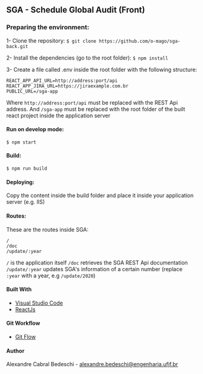 ## SGA - Schedule Global Audit (Front)

### Preparing the environment:

1- Clone the repository: `$ git clone https://github.com/o-mago/sga-back.git`

2- Install the dependencies (go to the root folder): `$ npm install`

3- Create a file called .env inside the root folder with the following structure:

```env
REACT_APP_API_URL=http://address:port/api
REACT_APP_JIRA_URL=https://jiraexample.com.br
PUBLIC_URL=/sga-app
```
Where `http://address:port/api` must be replaced with the REST Api address.
And `/sga-app` must be replaced with the root folder of the built react project inside the application server

#### Run on develop mode:

`$ npm start`

#### Build:

`$ npm run build`

#### Deploying:

Copy the content inside the build folder and place it inside your application server (e.g. IIS)

#### Routes:

These are the routes inside SGA:

```
/
/doc
/update/:year
```

`/` is the application itself
`/doc` retrieves the SGA REST Api documentation
`/update/:year` updates SGA's information of a certain number (replace `:year` with a year, e.g `/update/2020`)

#### Built With

* [Visual Studio Code](https://code.visualstudio.com/)
* [ReactJs](https://pt-br.reactjs.org/)

#### Git Workflow
* [Git Flow](https://danielkummer.github.io/git-flow-cheatsheet/)

#### Author

Alexandre Cabral Bedeschi - alexandre.bedeschi@engenharia.ufjf.br